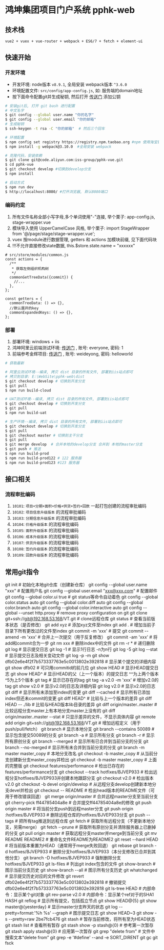 # 鸿坤集团项目门户系统 pphk-web

## 技术栈
    vue2 + vuex + vue-router + webpack + ES6/7 + fetch + element-ui

## 快速开始

### 开发环境

* 开发环境: node版本 `v8.9.1`, 全局安装 webpack版本 `^3.6.0`
* 环境配置文件: `src/config/app-config.js`, 如: 服务端的domain地址
* 按下面命令配置git并生成秘钥, 然后打开 [传送门](https://code.aliyun.com/profile/keys) 添加公钥

``` bash
# 安装git后, 打开 git bash 进行配置
# 中文名字
$ git config --global user.name "你的名字"
$ git config --global user.email "你的邮箱"
# 生成秘钥
$ ssh-keygen -t rsa -C "你的邮箱"  # 然后三个回车

# 环境配置
$ npm config set registry https://registry.npm.taobao.org #npm 使用淘宝镜像
$ npm install -g webpack@3.10.0  #全局安装 webpack

# 克隆代码，安装依赖
$ git clone git@code.aliyun.com:iss-group/pphk-vue.git
$ cd pphk-vue
$ git checkout develop #切换到develop分支
$ npm install

# 启动方式
$ npm run dev
$ http://localhost:8080/ #打开浏览器, 默认8080端口
```

### 编码约定
1. 所有文件名称全部小写字母,多个单词使用"-"连接, 举个栗子: app-config.js, stage-wrapper.vue
2. 模块导入使用 UpperCamelCase 风格, 举个栗子: import StageWrapper from '@/page/stage/stage-wrapper.vue';
3. vuex 按module进行数据管理, getters 和 actions 加模块前缀, 见下面代码块
4. !!!不允许直接修改state数据, this.$store.state.name = "xxxxxx"

```
# src/store/modules/common.js
const actions = {
  /**
   * 获取左侧组织机构树
   */
  commonGetTreeData({commit}) {
    //...
  },
};

const getters = {
  commonTreeData: () => {},
  //默认展开的key
  commonExpandedKeys: () => {},
};
```



### 部署
1. 部署环境: windows + iis
2. 鸿坤阿里云前端测试环境: [传送门](http://39.106.71.187:8011/#/) , 账号: everyone, 密码: 1
3. 前端参考金辉项目: [传送门](http://39.106.71.187:8090/) , 账号: weideyong, 密码: helloworld


``` bash
# 获取最新

# 阿里云测试环境--编译, 拷贝 dist 目录的所有文件, 部署到iis站点即可
# 拷贝到目录: E:\WebSite\pphk-web\dist
$ git checkout develop # 切换到开发分支
$ git pull
$ npm run build-cloud

# UAT测试环境--编译, 拷贝 dist 目录的所有文件, 部署到iis站点即可
$ git checkout develop # 切换到开发分支
$ git pull
$ npm run build-uat

# 生产环境--编译, 拷贝 dist 目录的所有文件, 部署到iis站点即可
$ git checkout develop # 切换到开发分支
$ git pull
$ git checkout master # 切换到主干分支
$ git pull
$ git merge develop  # 合并本地的develop分支 合并到 本地的master分支
$ git push # 推送
$ npm run build-prod
$ npm run build-prod122 # 122 服务器
$ npm run build-prod123 #123 服务器
```

## 接口相关

### 流程审批编码

1. `10101`: `项目+分期+面积+价格+供货+签约+回款` 一起打包创建的流程审批编码
2. `10102`: `项目信息升级版本` 的流程审批编码
3. `10103`: `分期信息升级版本` 的流程审批编码
4. `10104`: `价格升级版本` 的流程审批编码
5. `10105`: `面积升级版本` 的流程审批编码
6. `10106`: `成本升级版本` 的流程审批编码
7. `10107`: `供货升级版本` 的流程审批编码
8. `10108`: `签约升级版本` 的流程审批编码
9. `10109`: `回款升级版本` 的流程审批编码

## 常用git指令

git init                                                  # 初始化本地git仓库（创建新仓库）
git config --global user.name "xxx"                       # 配置用户名
git config --global user.email "xxx@xxx.com"              # 配置邮件
git config --global color.ui true                         # git status等命令自动着色
git config --global color.status auto
git config --global color.diff auto
git config --global color.branch auto
git config --global color.interactive auto
git config --global --unset http.proxy                    # remove  proxy configuration on git
git clone git+ssh://git@192.168.53.168/VT.git             # clone远程仓库
git status                                                # 查看当前版本状态（是否修改）
git add xyz                                               # 添加xyz文件至index
git add .                                                 # 增加当前子目录下所有更改过的文件至index
git commit -m 'xxx'                                       # 提交
git commit --amend -m 'xxx'                               # 合并上一次提交（用于反复修改）
git commit -am 'xxx'                                      # 将add和commit合为一步
git rm xxx                                                # 删除index中的文件
git rm -r *                                               # 递归删除
git log                                                   # 显示提交日志
git log -1                                                # 显示1行日志 -n为n行
git log -5
git log --stat                                            # 显示提交日志及相关变动文件
git log -p -m
git show dfb02e6e4f2f7b573337763e5c0013802e392818         # 显示某个提交的详细内容
git show dfb02                                            # 可只用commitid的前几位
git show HEAD                                             # 显示HEAD提交日志
git show HEAD^                                            # 显示HEAD的父（上一个版本）的提交日志 ^^为上两个版本 ^5为上5个版本
git tag                                                   # 显示已存在的tag
git tag -a v2.0 -m 'xxx'                                  # 增加v2.0的tag
git show v2.0                                             # 显示v2.0的日志及详细内容
git log v2.0                                              # 显示v2.0的日志
git diff                                                  # 显示所有未添加至index的变更
git diff --cached                                         # 显示所有已添加index但还未commit的变更
git diff HEAD^                                            # 比较与上一个版本的差异
git diff HEAD -- ./lib                                    # 比较与HEAD版本lib目录的差异
git diff origin/master..master                            # 比较远程分支master上有本地分支master上没有的
git diff origin/master..master --stat                     # 只显示差异的文件，不显示具体内容
git remote add origin git+ssh://git@192.168.53.168/VT.git # 增加远程定义（用于push/pull/fetch）
git branch                                                # 显示本地分支
git branch --contains 50089                               # 显示包含提交50089的分支
git branch -a                                             # 显示所有分支
git branch -r                                             # 显示所有原创分支
git branch --merged                                       # 显示所有已合并到当前分支的分支
git branch --no-merged                                    # 显示所有未合并到当前分支的分支
git branch -m master master_copy                          # 本地分支改名
git checkout -b master_copy                               # 从当前分支创建新分支master_copy并检出
git checkout -b master master_copy                        # 上面的完整版
git checkout features/performance                         # 检出已存在的features/performance分支
git checkout --track hotfixes/BJVEP933                    # 检出远程分支hotfixes/BJVEP933并创建本地跟踪分支
git checkout v2.0                                         # 检出版本v2.0
git checkout -b devel origin/develop                      # 从远程分支develop创建新本地分支devel并检出
git checkout -- README                                    # 检出head版本的README文件（可用于修改错误回退）
git merge origin/master                                   # 合并远程master分支至当前分支
git cherry-pick ff44785404a8e                             # 合并提交ff44785404a8e的修改
git push origin master                                    # 将当前分支push到远程master分支
git push origin :hotfixes/BJVEP933                        # 删除远程仓库的hotfixes/BJVEP933分支
git push --tags                                           # 把所有tag推送到远程仓库
git fetch                                                 # 获取所有远程分支（不更新本地分支，另需merge）
git fetch --prune                                         # 获取所有原创分支并清除服务器上已删掉的分支
git pull origin master                                    # 获取远程分支master并merge到当前分支
git mv README README2                                     # 重命名文件README为README2
git reset --hard HEAD                                     # 将当前版本重置为HEAD（通常用于merge失败回退）
git rebase
git branch -d hotfixes/BJVEP933                           # 删除分支hotfixes/BJVEP933（本分支修改已合并到其他分支）
git branch -D hotfixes/BJVEP933                           # 强制删除分支hotfixes/BJVEP933
git ls-files                                              # 列出git index包含的文件
git show-branch                                           # 图示当前分支历史
git show-branch --all                                     # 图示所有分支历史
git whatchanged                                           # 显示提交历史对应的文件修改
git revert dfb02e6e4f2f7b573337763e5c0013802e392818       # 撤销提交dfb02e6e4f2f7b573337763e5c0013802e392818
git ls-tree HEAD                                          # 内部命令：显示某个git对象
git rev-parse v2.0                                        # 内部命令：显示某个ref对于的SHA1 HASH
git reflog                                                # 显示所有提交，包括孤立节点
git show HEAD@{5}
git show master@{yesterday}                               # 显示master分支昨天的状态
git log --pretty=format:'%h %s' --graph                   # 图示提交日志
git show HEAD~3
git show -s --pretty=raw 2be7fcb476
git stash                                                 # 暂存当前修改，将所有至为HEAD状态
git stash list                                            # 查看所有暂存
git stash show -p stash@{0}                               # 参考第一次暂存
git stash apply stash@{0}                                 # 应用第一次暂存
git grep "delete from"                                    # 文件中搜索文本“delete from”
git grep -e '#define' --and -e SORT_DIRENT
git gc
git fsck
